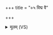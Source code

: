 +++
title = "०५ विद्म वै"

+++
<details><summary>मूलम् (VS)</summary>

वि॒द्म वै ते॑ जायान्य॒ जानं॒ यतो॑ जायान्य॒ जाय॑से। क॒थं ह॒ तत्र॒ त्वं ह॑नो॒ यस्य॑ कृ॒ण्मो ह॒विर्गृ॒हे ॥
</details>